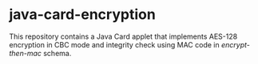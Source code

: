 # java-card-encryption
This repository contains a Java Card applet that implements AES-128 encryption in CBC mode and integrity check using MAC code in _encrypt-then-mac_ schema.
